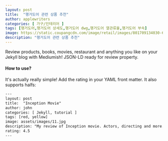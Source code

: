 ```yaml
---
layout: post
title:  "행거도어 관련 상품 추천"
author: applewriters
categories: [ 가구/인테리어 ]
tags: [행거도어,행거도어 상세도,행거도어 dwg,행거도어 열관류율,행거도어 부속]
image: https://static.coupangcdn.com/image/retail/images/801709134030-6cb87ab3-af7f-4ebe-becc-25f762d24c3a.jpg
description: "행거도어 관련 상품 추천"
---
```


Review products, books, movies, restaurant and anything you like on your Jekyll blog with Mediumish! JSON-LD ready for review property.

#### How to use?

It's actually really simple! Add the rating in your YAML front matter. It also supports halfs:

```html
---
layout: post
title:  "Inception Movie"
author: john
categories: [ Jekyll, tutorial ]
tags: [red, yellow]
image: assets/images/11.jpg
description: "My review of Inception movie. Actors, directing and more."
rating: 4.5
---
```

